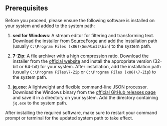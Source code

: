 ## Prerequisites

Before you proceed, please ensure the following software is installed on your system and added to the system path:

1. **sed for Windows**: A stream editor for filtering and transforming text. Download the installer from [SourceForge](https://freefr.dl.sourceforge.net/project/gnuwin32/sed/4.2.1/sed-4.2.1-setup.exe) and add the installation path (usually `C:\Program Files (x86)\GnuWin32\bin`) to the system path.

2. **7-Zip**: A file archiver with a high compression ratio. Download the installer from the [official website](https://www.7-zip.org/download.html) and install the appropriate version (32-bit or 64-bit) for your system. After installation, add the installation path (usually `C:\Program Files\7-Zip` or `C:\Program Files (x86)\7-Zip`) to the system path.

3. **jq.exe**: A lightweight and flexible command-line JSON processor. Download the Windows binary from the [official GitHub releases page](https://github.com/stedolan/jq/releases) and save it in a directory on your system. Add the directory containing `jq.exe` to the system path.

After installing the required software, make sure to restart your command prompt or terminal for the updated system path to take effect.
